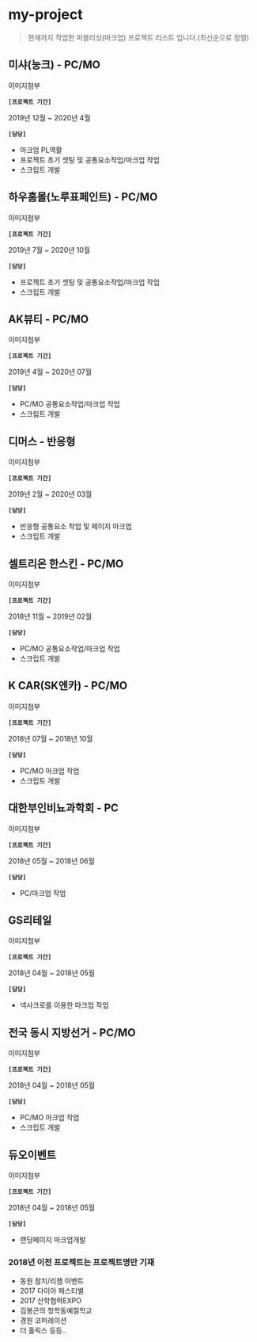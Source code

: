 # my-project
> 현재까지 작업한 퍼블리싱(마크업) 프로젝트 리스트 입니다.(최신순으로 정렬)

## 미샤(눙크) - PC/MO

이미지첨부

**`[프로젝트 기간]`**

2019년 12월 ~ 2020년 4월

**`[담당]`**

- 마크업 PL역활
- 프로젝트 초기 셋팅 및 공통요소작업/마크업 작업
- 스크립트 개발


## 하우홈몰(노루표페인트) - PC/MO

이미지첨부

**`[프로젝트 기간]`**

2019년 7월 ~ 2020년 10월

**`[담당]`**

- 프로젝트 초기 셋팅 및 공통요소작업/마크업 작업
- 스크립트 개발


## AK뷰티 - PC/MO

이미지첨부

**`[프로젝트 기간]`**

2019년 4월 ~ 2020년 07월

**`[담당]`**

- PC/MO 공통요소작업/마크업 작업
- 스크립트 개발


## 디머스 - 반응형

이미지첨부

**`[프로젝트 기간]`**

2019년 2월 ~ 2020년 03월

**`[담당]`**

- 반응형 공통요소 작업 및 페이지 마크업
- 스크립트 개발


## 셀트리온 한스킨 - PC/MO

이미지첨부

**`[프로젝트 기간]`**

2018년 11월 ~ 2019년 02월

**`[담당]`**

- PC/MO 공통요소작업/마크업 작업
- 스크립트 개발


## K CAR(SK엔카) - PC/MO

이미지첨부

**`[프로젝트 기간]`**

2018년 07월 ~ 2018년 10월

**`[담당]`**

- PC/MO 마크업 작업
- 스크립트 개발


## 대한부인비뇨과학회 - PC

이미지첨부

**`[프로젝트 기간]`**

2018년 05월 ~ 2018년 06월

**`[담당]`**

- PC/마크업 작업


## GS리테일

이미지첨부

**`[프로젝트 기간]`**

2018년 04월 ~ 2018년 05월

**`[담당]`**

- 넥사크로를 이용한 마크업 작업


## 전국 동시 지방선거 - PC/MO

이미지첨부

**`[프로젝트 기간]`**

2018년 04월 ~ 2018년 05월

**`[담당]`**

- PC/MO 마크업 작업
- 스크립트 개발


## 듀오이벤트

이미지첨부

**`[프로젝트 기간]`**

2018년 04월 ~ 2018년 05월

**`[담당]`**

- 랜딩페이지 마크업개발


### 2018년 이전 프로젝트는 프로젝트명만 기재

- 동원 참치/리챔 이벤트
- 2017 다이아 페스티벌
- 2017 산학협력EXPO
- 김봉곤의 청학동예절학교
- 경원 코퍼레이션
- 더 홀릭스 등등..
